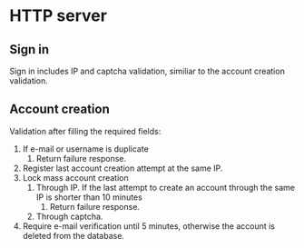 # HTTP server

## Sign in

Sign in includes IP and captcha validation, similiar to the account creation validation.

## Account creation

Validation after filling the required fields:

1. If e-mail or username is duplicate
    1. Return failure response.
2. Register last account creation attempt at the same IP.
3. Lock mass account creation
    1. Through IP. If the last attempt to create an account through the same IP is shorter than 10 minutes
        1. Return failure response.
    2. Through captcha.
4. Require e-mail verification until 5 minutes, otherwise the account is deleted from the database.